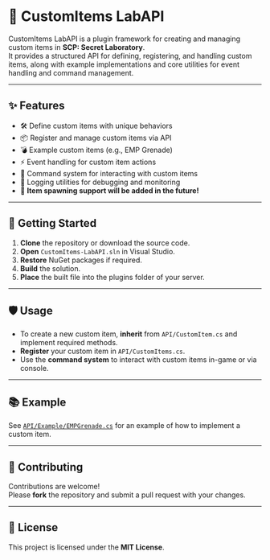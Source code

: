 # 🚀 CustomItems LabAPI

CustomItems LabAPI is a plugin framework for creating and managing custom items in **SCP: Secret Laboratory**.  
It provides a structured API for defining, registering, and handling custom items, along with example implementations and core utilities for event handling and command management.

---

## ✨ Features

- 🛠️ Define custom items with unique behaviors
- 📦 Register and manage custom items via API
- 💣 Example custom items (e.g., EMP Grenade)
- ⚡ Event handling for custom item actions
- 💬 Command system for interacting with custom items
- 📝 Logging utilities for debugging and monitoring
- 🧪 **Item spawning support will be added in the future!**

---

## 🏁 Getting Started

1. **Clone** the repository or download the source code.
2. **Open** `CustomItems-LabAPI.sln` in Visual Studio.
3. **Restore** NuGet packages if required.
4. **Build** the solution.
5. **Place** the built file into the plugins folder of your server.

---

## 🛡️ Usage

- To create a new custom item, **inherit** from `API/CustomItem.cs` and implement required methods.
- **Register** your custom item in `API/CustomItems.cs`.
- Use the **command system** to interact with custom items in-game or via console.

---

## 📚 Example

See [`API/Example/EMPGrenade.cs`](CustomItems-LabAPI/API/Example/EMPGrenade.cs) for an example of how to implement a custom item.

---

## 🤝 Contributing

Contributions are welcome!  
Please **fork** the repository and submit a pull request with your changes.

---

## 📄 License

This project is licensed under the **MIT License**.
